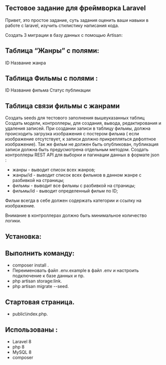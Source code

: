 ## Тестовое задание для фреймворка Laravel

Привет, это простое задание, суть задания оценить ваши навыки в работе с laravel, изучить стилистику написания кода.

Создать 3 миграции в базу данных с помощью Artisan:
## Таблица “Жанры” с полями:
ID
Название жанра
## Таблица Фильмы с полями :
ID
Название фильма
Статус публикации
## Таблица связи фильмы с жанрами
Создать seeds для тестового заполнения вышеуказанных таблиц
Создать модели, контроллеры, для создания, вывода, редактирования и удаления записей.
При создании записи в таблицу фильмы, должна происходить загрузка изображения 
с постером фильма ( если изображение отсутствует, к записи должно прикрепляться дефолтное изображение).
Так же фильм не должен быть опубликован, публикация записи должна быть предусмотрена отдельным методом.
Создать контроллеры REST API для выборки и пагинации данных в формате json :

- жанры - выводит список всех жанров;
- жанры/id - выводит список всех фильмов в данном жанре с разбивкой на страницы;
- фильмы - выводит все фильмы с разбивкой на страницы;
- фильмы/id - выводит определенный фильм по ID;

Фильм всегда в себе должен содержать категории и ссылку на изображение.

Внимание в контроллерах должно быть минимальное количество логики.

## Установка:
## Выполнить команду:
- composer install .
- Переименовать файл .env.example в файл .env и настроить подключение к базе данных и пр.
- php artisan storage:link.
- php artisan migrate --seed.

## Стартовая страница.
- public\index.php.


## Использованы :
- Laravel 8
- php 8
- MySQL 8
- composer
